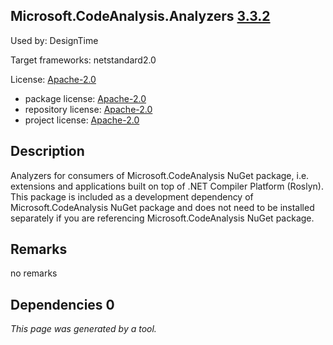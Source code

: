 Microsoft.CodeAnalysis.Analyzers [3.3.2](https://www.nuget.org/packages/Microsoft.CodeAnalysis.Analyzers/3.3.2)
--------------------

Used by: DesignTime

Target frameworks: netstandard2.0

License: [Apache-2.0](../../../../licenses/apache-2.0) 

- package license: [Apache-2.0](https://licenses.nuget.org/Apache-2.0) 
- repository license: [Apache-2.0](https://github.com/dotnet/roslyn-analyzers) 
- project license: [Apache-2.0](https://github.com/dotnet/roslyn-analyzers) 

Description
-----------
Analyzers for consumers of Microsoft.CodeAnalysis NuGet package, i.e. extensions and applications built on top of .NET Compiler Platform (Roslyn). This package is included as a development dependency of Microsoft.CodeAnalysis NuGet package and does not need to be installed separately if you are referencing Microsoft.CodeAnalysis NuGet package.

Remarks
-----------
no remarks


Dependencies 0
-----------


*This page was generated by a tool.*